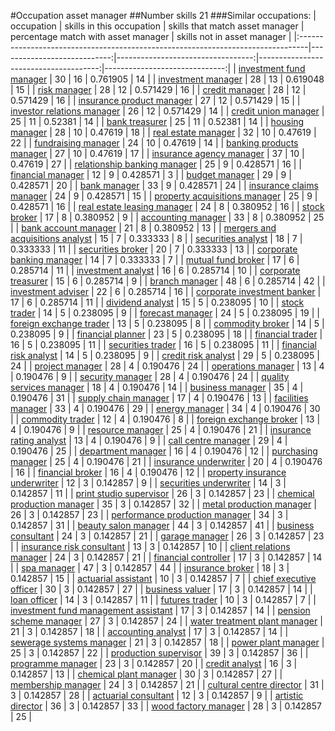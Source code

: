 #Occupation asset manager
##Number skills 21
###Similar occupations:
| occupation                                                                      |   skills in this occupation |   skills that match asset manager |   percentage match with asset manager |   skills not in asset manager |
|:--------------------------------------------------------------------------------|----------------------------:|----------------------------------:|--------------------------------------:|------------------------------:|
| [investment fund manager](investment_fund_manager.md)                           |                          30 |                                16 |                              0.761905 |                            14 |
| [investment manager](investment_manager.md)                                     |                          28 |                                13 |                              0.619048 |                            15 |
| [risk manager](risk_manager.md)                                                 |                          28 |                                12 |                              0.571429 |                            16 |
| [credit manager](credit_manager.md)                                             |                          28 |                                12 |                              0.571429 |                            16 |
| [insurance product manager](insurance_product_manager.md)                       |                          27 |                                12 |                              0.571429 |                            15 |
| [investor relations manager](investor_relations_manager.md)                     |                          26 |                                12 |                              0.571429 |                            14 |
| [credit union manager](credit_union_manager.md)                                 |                          25 |                                11 |                              0.52381  |                            14 |
| [bank treasurer](bank_treasurer.md)                                             |                          25 |                                11 |                              0.52381  |                            14 |
| [housing manager](housing_manager.md)                                           |                          28 |                                10 |                              0.47619  |                            18 |
| [real estate manager](real_estate_manager.md)                                   |                          32 |                                10 |                              0.47619  |                            22 |
| [fundraising manager](fundraising_manager.md)                                   |                          24 |                                10 |                              0.47619  |                            14 |
| [banking products manager](banking_products_manager.md)                         |                          27 |                                10 |                              0.47619  |                            17 |
| [insurance agency manager](insurance_agency_manager.md)                         |                          37 |                                10 |                              0.47619  |                            27 |
| [relationship banking manager](relationship_banking_manager.md)                 |                          25 |                                 9 |                              0.428571 |                            16 |
| [financial manager](financial_manager.md)                                       |                          12 |                                 9 |                              0.428571 |                             3 |
| [budget manager](budget_manager.md)                                             |                          29 |                                 9 |                              0.428571 |                            20 |
| [bank manager](bank_manager.md)                                                 |                          33 |                                 9 |                              0.428571 |                            24 |
| [insurance claims manager](insurance_claims_manager.md)                         |                          24 |                                 9 |                              0.428571 |                            15 |
| [property acquisitions manager](property_acquisitions_manager.md)               |                          25 |                                 9 |                              0.428571 |                            16 |
| [real estate leasing manager](real_estate_leasing_manager.md)                   |                          24 |                                 8 |                              0.380952 |                            16 |
| [stock broker](stock_broker.md)                                                 |                          17 |                                 8 |                              0.380952 |                             9 |
| [accounting manager](accounting_manager.md)                                     |                          33 |                                 8 |                              0.380952 |                            25 |
| [bank account manager](bank_account_manager.md)                                 |                          21 |                                 8 |                              0.380952 |                            13 |
| [mergers and acquisitions analyst](mergers_and_acquisitions_analyst.md)         |                          15 |                                 7 |                              0.333333 |                             8 |
| [securities analyst](securities_analyst.md)                                     |                          18 |                                 7 |                              0.333333 |                            11 |
| [securities broker](securities_broker.md)                                       |                          20 |                                 7 |                              0.333333 |                            13 |
| [corporate banking manager](corporate_banking_manager.md)                       |                          14 |                                 7 |                              0.333333 |                             7 |
| [mutual fund broker](mutual_fund_broker.md)                                     |                          17 |                                 6 |                              0.285714 |                            11 |
| [investment analyst](investment_analyst.md)                                     |                          16 |                                 6 |                              0.285714 |                            10 |
| [corporate treasurer](corporate_treasurer.md)                                   |                          15 |                                 6 |                              0.285714 |                             9 |
| [branch manager](branch_manager.md)                                             |                          48 |                                 6 |                              0.285714 |                            42 |
| [investment adviser](investment_adviser.md)                                     |                          22 |                                 6 |                              0.285714 |                            16 |
| [corporate investment banker](corporate_investment_banker.md)                   |                          17 |                                 6 |                              0.285714 |                            11 |
| [dividend analyst](dividend_analyst.md)                                         |                          15 |                                 5 |                              0.238095 |                            10 |
| [stock trader](stock_trader.md)                                                 |                          14 |                                 5 |                              0.238095 |                             9 |
| [forecast manager](forecast_manager.md)                                         |                          24 |                                 5 |                              0.238095 |                            19 |
| [foreign exchange trader](foreign_exchange_trader.md)                           |                          13 |                                 5 |                              0.238095 |                             8 |
| [commodity broker](commodity_broker.md)                                         |                          14 |                                 5 |                              0.238095 |                             9 |
| [financial planner](financial_planner.md)                                       |                          23 |                                 5 |                              0.238095 |                            18 |
| [financial trader](financial_trader.md)                                         |                          16 |                                 5 |                              0.238095 |                            11 |
| [securities trader](securities_trader.md)                                       |                          16 |                                 5 |                              0.238095 |                            11 |
| [financial risk analyst](financial_risk_analyst.md)                             |                          14 |                                 5 |                              0.238095 |                             9 |
| [credit risk analyst](credit_risk_analyst.md)                                   |                          29 |                                 5 |                              0.238095 |                            24 |
| [project manager](project_manager.md)                                           |                          28 |                                 4 |                              0.190476 |                            24 |
| [operations manager](operations_manager.md)                                     |                          13 |                                 4 |                              0.190476 |                             9 |
| [security manager](security_manager.md)                                         |                          28 |                                 4 |                              0.190476 |                            24 |
| [quality services manager](quality_services_manager.md)                         |                          18 |                                 4 |                              0.190476 |                            14 |
| [business manager](business_manager.md)                                         |                          35 |                                 4 |                              0.190476 |                            31 |
| [supply chain manager](supply_chain_manager.md)                                 |                          17 |                                 4 |                              0.190476 |                            13 |
| [facilities manager](facilities_manager.md)                                     |                          33 |                                 4 |                              0.190476 |                            29 |
| [energy manager](energy_manager.md)                                             |                          34 |                                 4 |                              0.190476 |                            30 |
| [commodity trader](commodity_trader.md)                                         |                          12 |                                 4 |                              0.190476 |                             8 |
| [foreign exchange broker](foreign_exchange_broker.md)                           |                          13 |                                 4 |                              0.190476 |                             9 |
| [resource manager](resource_manager.md)                                         |                          25 |                                 4 |                              0.190476 |                            21 |
| [insurance rating analyst](insurance_rating_analyst.md)                         |                          13 |                                 4 |                              0.190476 |                             9 |
| [call centre manager](call_centre_manager.md)                                   |                          29 |                                 4 |                              0.190476 |                            25 |
| [department manager](department_manager.md)                                     |                          16 |                                 4 |                              0.190476 |                            12 |
| [purchasing manager](purchasing_manager.md)                                     |                          25 |                                 4 |                              0.190476 |                            21 |
| [insurance underwriter](insurance_underwriter.md)                               |                          20 |                                 4 |                              0.190476 |                            16 |
| [financial broker](financial_broker.md)                                         |                          16 |                                 4 |                              0.190476 |                            12 |
| [property insurance underwriter](property_insurance_underwriter.md)             |                          12 |                                 3 |                              0.142857 |                             9 |
| [securities underwriter](securities_underwriter.md)                             |                          14 |                                 3 |                              0.142857 |                            11 |
| [print studio supervisor](print_studio_supervisor.md)                           |                          26 |                                 3 |                              0.142857 |                            23 |
| [chemical production manager](chemical_production_manager.md)                   |                          35 |                                 3 |                              0.142857 |                            32 |
| [metal production manager](metal_production_manager.md)                         |                          26 |                                 3 |                              0.142857 |                            23 |
| [performance production manager](performance_production_manager.md)             |                          34 |                                 3 |                              0.142857 |                            31 |
| [beauty salon manager](beauty_salon_manager.md)                                 |                          44 |                                 3 |                              0.142857 |                            41 |
| [business consultant](business_consultant.md)                                   |                          24 |                                 3 |                              0.142857 |                            21 |
| [garage manager](garage_manager.md)                                             |                          26 |                                 3 |                              0.142857 |                            23 |
| [insurance risk consultant](insurance_risk_consultant.md)                       |                          13 |                                 3 |                              0.142857 |                            10 |
| [client relations manager](client_relations_manager.md)                         |                          24 |                                 3 |                              0.142857 |                            21 |
| [financial controller](financial_controller.md)                                 |                          17 |                                 3 |                              0.142857 |                            14 |
| [spa manager](spa_manager.md)                                                   |                          47 |                                 3 |                              0.142857 |                            44 |
| [insurance broker](insurance_broker.md)                                         |                          18 |                                 3 |                              0.142857 |                            15 |
| [actuarial assistant](actuarial_assistant.md)                                   |                          10 |                                 3 |                              0.142857 |                             7 |
| [chief executive officer](chief_executive_officer.md)                           |                          30 |                                 3 |                              0.142857 |                            27 |
| [business valuer](business_valuer.md)                                           |                          17 |                                 3 |                              0.142857 |                            14 |
| [loan officer](loan_officer.md)                                                 |                          14 |                                 3 |                              0.142857 |                            11 |
| [futures trader](futures_trader.md)                                             |                          10 |                                 3 |                              0.142857 |                             7 |
| [investment fund management assistant](investment_fund_management_assistant.md) |                          17 |                                 3 |                              0.142857 |                            14 |
| [pension scheme manager](pension_scheme_manager.md)                             |                          27 |                                 3 |                              0.142857 |                            24 |
| [water treatment plant manager](water_treatment_plant_manager.md)               |                          21 |                                 3 |                              0.142857 |                            18 |
| [accounting analyst](accounting_analyst.md)                                     |                          17 |                                 3 |                              0.142857 |                            14 |
| [sewerage systems manager](sewerage_systems_manager.md)                         |                          21 |                                 3 |                              0.142857 |                            18 |
| [power plant manager](power_plant_manager.md)                                   |                          25 |                                 3 |                              0.142857 |                            22 |
| [production supervisor](production_supervisor.md)                               |                          39 |                                 3 |                              0.142857 |                            36 |
| [programme manager](programme_manager.md)                                       |                          23 |                                 3 |                              0.142857 |                            20 |
| [credit analyst](credit_analyst.md)                                             |                          16 |                                 3 |                              0.142857 |                            13 |
| [chemical plant manager](chemical_plant_manager.md)                             |                          30 |                                 3 |                              0.142857 |                            27 |
| [membership manager](membership_manager.md)                                     |                          24 |                                 3 |                              0.142857 |                            21 |
| [cultural centre director](cultural_centre_director.md)                         |                          31 |                                 3 |                              0.142857 |                            28 |
| [actuarial consultant](actuarial_consultant.md)                                 |                          12 |                                 3 |                              0.142857 |                             9 |
| [artistic director](artistic_director.md)                                       |                          36 |                                 3 |                              0.142857 |                            33 |
| [wood factory manager](wood_factory_manager.md)                                 |                          28 |                                 3 |                              0.142857 |                            25 |
